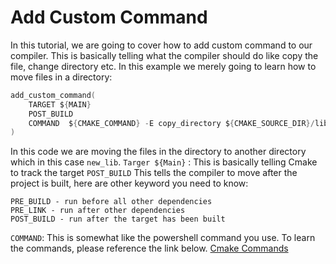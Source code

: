 ﻿# Add Custom Command
In this tutorial, we are going to cover how to add custom command to our compiler. This is basically telling what the compiler should do like copy the file, change directory etc. In this example we merely going to learn how to move files in a directory:
```c
add_custom_command(
	TARGET ${MAIN}
	POST_BUILD
	COMMAND  ${CMAKE_COMMAND} -E copy_directory ${CMAKE_SOURCE_DIR}/lib ${CMAKE_BINARY_DIR}/new_lib
)
```
In this code we are moving the files in the directory to another directory which in this case `new_lib`. 
`Targer ${Main}` : This is basically telling Cmake to track the target
`POST_BUILD` This tells the compiler to move after the project is built, here are other keyword you need to know:
```
PRE_BUILD - run before all other dependencies
PRE_LINK - run after other dependencies
POST_BUILD - run after the target has been built
```
`COMMAND`: This is somewhat like the powershell command you use. To learn the commands, please reference the link below.
[Cmake Commands](https://cmake.org/cmake/help/latest/manual/cmake.1.html#cmdoption-cmake-E)  
